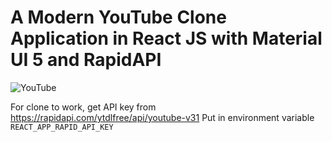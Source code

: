 # A Modern YouTube Clone Application in React JS with Material UI 5 and RapidAPI

![YouTube](https://media.discordapp.net/attachments/1099755425617956886/1100159349558612088/Screenshot_2023-04-24_at_3.39.14_PM.png?width=1682&height=1094)

For clone to work, get API key from https://rapidapi.com/ytdlfree/api/youtube-v31
Put in environment variable `REACT_APP_RAPID_API_KEY`
